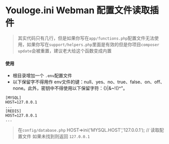 # Youloge.ini Webman 配置文件读取插件

> 其实代码只有几行，但是如果你写在`app/functions.php`配置文件无法使用，如果你写在`support/helpers.php`里面是有效的但是你项目`composer update`会被重置，建议老大给这个函数变成内置


#### 使用

- 根目录增加一个 `.env`配置文件
- 以下保留字不得用作 env文件的键：null、yes、no、true、false、on、off、none。此外，密钥中不得使用以下保留字符：{}|&~!()^"。
```
[MYSQL]
HOST=127.0.0.1
...
[REDIS]
HOST=127.0.0.1
...
```

> 在`config/database.php`  HOST=>ini('MYSQL.HOST','127.0.0.1'); // 读取配置文件 如果未找到则返回 `127.0.0.1`